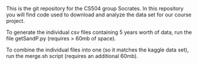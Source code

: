 This is the git repository for the CS504 group Socrates. In this repository you will find code used to download and analyze the data set for our course project.

To generate the individual csv files containing 5 years worth of data, run the file getSandP.py (requires > 60mb of space). 

To combine the individual files into one (so it matches the kaggle data set), run the merge.sh script (requires an additional 60mb).
